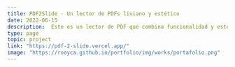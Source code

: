 ```yaml
---
title: PDF2Slide - Un lector de PDFs liviano y estético
date: 2022-06-15
description:  Este es un lector de PDF que combina funcionalidad y estética, brindando a los usuarios una interfaz liviana y visualmente atractiva.
type: page
topic: project
link: "https://pdf-2-slide.vercel.app/"
image: "https://rooyca.github.io/portfolio/img/works/portafolio.png"
---
```

